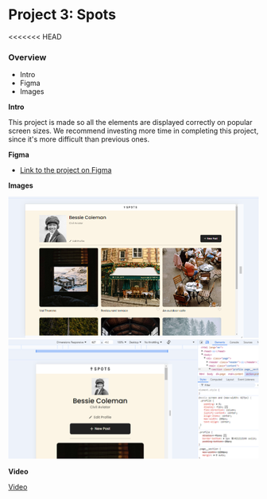 # Project 3: Spots

<<<<<<< HEAD

### Overview

- Intro
- Figma
- Images

**Intro**

This project is made so all the elements are displayed correctly on popular screen sizes. We recommend investing more time in completing this project, since it's more difficult than previous ones.

**Figma**

- [Link to the project on Figma](https://www.figma.com/file/BBNm2bC3lj8QQMHlnqRsga/Sprint-3-Project-%E2%80%94-Spots?type=design&node-id=2%3A60&mode=design&t=afgNFybdorZO6cQo-1)

**Images**

![Desktop](./images/Screenshot%202024-08-29%20185428.png)
![Mobile](./images/Screenshot%202024-08-29%20191822.png)

**Video**

[Video](https://drive.google.com/file/d/1lwrRg_YdDA4P1i2rthf6eF90qetnxSQx/view?usp=sharing)
